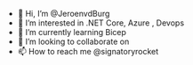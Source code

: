 - 👋 Hi, I’m @JeroenvdBurg
- 👀 I’m interested in .NET Core, Azure , Devops
- 🌱 I’m currently learning Bicep
- 💞️ I’m looking to collaborate on 
- 📫 How to reach me @signatoryrocket

<!---
JeroenvdBurg/JeroenvdBurg is a ✨ special ✨ repository because its `README.md` (this file) appears on your GitHub profile.
You can click the Preview link to take a look at your changes.
--->
